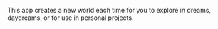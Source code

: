 This app creates a new world each time for you to explore in dreams, daydreams, or for use in personal projects.